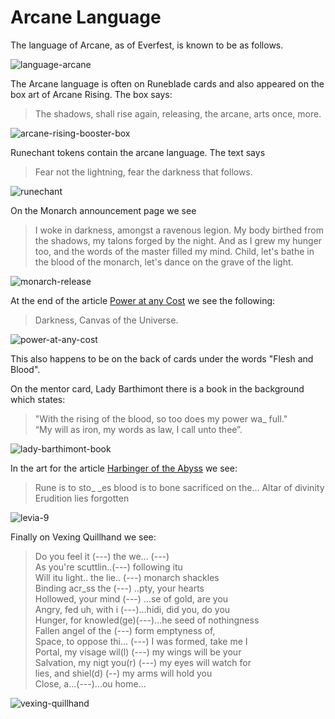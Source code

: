 # Arcane Language

The language of Arcane, as of Everfest, is known to be as follows.

<img src="https://d2hl7maqck52px.cloudfront.net/languages/language-arcane.webp" alt="language-arcane" class="center">

The Arcane language is often on Runeblade cards and also appeared on the box art of Arcane Rising. The box says:

> The shadows, shall rise again, releasing, the arcane, arts once, more.

<img src="https://d2hl7maqck52px.cloudfront.net/languages/arcane-rising-booster-box.webp" alt="arcane-rising-booster-box" class="center">

Runechant tokens contain the arcane language. The text says

> Fear not the lightning, fear the darkness that follows.

<img src="https://d2hl7maqck52px.cloudfront.net/languages/runechant.webp" alt="runechant" class="center">

On the Monarch announcement page we see

> I woke in darkness, amongst a ravenous legion. My body birthed from the shadows, my talons forged by the night. And as I grew my hunger too, and the words of the master filled my mind. Child, let's bathe in the blood of the monarch, let's dance on the grave of the light.

<img src="https://d2hl7maqck52px.cloudfront.net/languages/monarch-release.webp" alt="monarch-release" class="center">

At the end of the article [Power at any Cost](https://fabtcg.com/articles/power-any-cost/) we see the following:

> Darkness, Canvas of the Universe.

<img src="https://d2hl7maqck52px.cloudfront.net/languages/power-at-any-cost.webp" alt="power-at-any-cost" class="center">

This also happens to be on the back of cards under the words "Flesh and Blood".

On the mentor card, Lady Barthimont there is a book in the background which states:

> "With the rising of the blood, so too does my power wa_ full."<br>
> “My will as iron, my words as law, I call unto thee”.

<img src="https://d2hl7maqck52px.cloudfront.net/languages/lady-barthimont-book.webp" alt="lady-barthimont-book" class="center">

In the art for the article [Harbinger of the Abyss](../main-story/04-monarch/levia-shadowborn-abomination-story.md#harbinger-of-the-abyss) we see:

> Rune is to sto_ _es  blood is to bone sacrificed on the...
> Altar of divinity Erudition lies forgotten

<img src="https://d2hl7maqck52px.cloudfront.net/main-story/04-monarch/levia-9.webp" alt="levia-9" class="center">

Finally on Vexing Quillhand we see:

> Do you feel it (---) the we... (---)<br>
> As you're scuttlin..(---) following itu<br>
> Will itu light.. the lie.. (---) monarch shackles<br>
> Binding acr_ss the (---) ..pty, your hearts<br>
> Hollowed, your mind (---) ...se of gold, are you<br>
> Angry, fed uh, with i (---)...hidi, did you, do you<br>
> Hunger, for knowled(ge)(---)...he seed of nothingness<br>
> Fallen angel of the (---) form emptyness of,<br>
> Space, to oppose thi... (---) I was formed, take me I<br>
> Portal, my visage wil(l) (---) my wings will be your<br>
> Salvation, my nigt you(r) (---) my eyes will watch for<br>
> lies, and shiel(d) (--) my arms will hold you<br>
> Close, a...(---)...ou home...

<img src="https://d2hl7maqck52px.cloudfront.net/languages/vexing-quillhand.webp" alt="vexing-quillhand" class="center">
